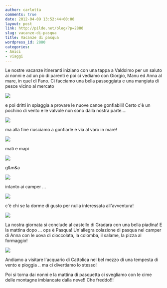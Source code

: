 ```yaml
---
author: carlotta
comments: true
date: 2012-04-09 13:52:44+00:00
layout: post
link: http://pilde.net/blog/?p=2880
slug: vacanze-di-pasqua
title: Vacanze di pasqua
wordpress_id: 2880
categories:
- Amici
- viaggi
---
```


Le nostre vacanze itineranti iniziano con una tappa a Valdolmo per un saluto ai nonni e ad un pò di parenti e poi ci vediamo con Giorgio, Manu ed Anna al mare, in quel di Fano. Ci facciamo una bella passeggiata e una mangiata di pesce vicino al mercato

![]({{baseurl}}/uploads/2012/04/prato.jpg)




e poi dritti in spiaggia a provare le nuove canoe gonfiabili! Certo c'è un pochino di vento e le valvole non sono dalla nostra parte....

![]({{baseurl}}/uploads/2012/04/gonfiaggio.jpg)




ma alla fine riusciamo a gonfiarle e via al varo in mare!

![]({{baseurl}}/uploads/2012/04/canoa.jpg)




mati e mapi

![]({{baseurl}}/uploads/2012/04/canoa_mare.jpg)




g&m&a

![]({{baseurl}}/uploads/2012/04/gma.jpg)




intanto ai camper ...

![]({{baseurl}}/uploads/2012/04/camper.jpg)




c'è chi se la dorme di gusto per nulla interessata all'avventura!

![]({{baseurl}}/uploads/2012/04/che_sonno.jpg)




La nostra giornata si conclude al castello di Gradara con una bella piadina! E la mattina dopo ... ops è Pasqua! Un'allegra colazione di pasqua nel camper di Anna con le uova di cioccolata, la colomba, il salame, la pizza al formaggio!

![]({{baseurl}}/uploads/2012/04/colazione_pasqua1.jpg)




Andiamo a visitare l'acquario di Cattolica nel bel mezzo di una tempesta di vento e pioggia .. ma ci divertiamo lo stesso!

Poi si torna dai nonni e la mattina di pasquetta ci svegliamo con le cime delle montagne imbiancate dalla neve!! Che freddo!!!
